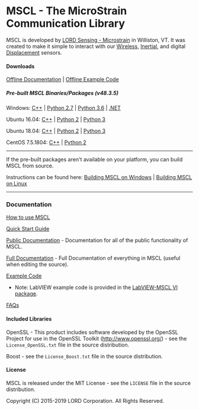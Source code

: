 # MSCL - The MicroStrain Communication Library

MSCL is developed by [LORD Sensing - Microstrain](http://microstrain.com) in Williston, VT. It was created to make it simple to interact with our [Wireless](http://www.microstrain.com/wireless), [Inertial](http://www.microstrain.com/inertial), and digital [Displacement](https://www.microstrain.com/displacement/nodes) sensors.

#### Downloads

[Offline Documentation](https://github.com/LORD-MicroStrain/MSCL/releases/download/v48.3.5/mscl_48.3.5_Documentation.zip) | 
[Offline Example Code](https://github.com/LORD-MicroStrain/MSCL/releases/download/v48.3.5/mscl_48.3.5_Examples.zip)

##### Pre-built MSCL Binaries/Packages (v48.3.5)
Windows:
[C++](https://github.com/LORD-MicroStrain/MSCL/releases/download/v48.3.5/mscl_48.3.5_Windows_C++.zip) | 
[Python 2.7](https://github.com/LORD-MicroStrain/MSCL/releases/download/v48.3.5/mscl_48.3.5_Windows_Python2.7.zip) |
[Python 3.6](https://github.com/LORD-MicroStrain/MSCL/releases/download/v48.3.5/mscl_48.3.5_Windows_Python3.6.zip) |
[.NET](https://github.com/LORD-MicroStrain/MSCL/releases/download/v48.3.5/mscl_48.3.5_Windows_DotNet.zip)

Ubuntu 16.04: 
[C++](https://github.com/LORD-MicroStrain/MSCL/releases/download/v48.3.5/c++-mscl_48.3.5_amd64_ubuntu16.04.deb) |
[Python 2](https://github.com/LORD-MicroStrain/MSCL/releases/download/v48.3.5/python2-mscl_48.3.5_amd64_ubuntu16.04.deb) |
[Python 3](https://github.com/LORD-MicroStrain/MSCL/releases/download/v48.3.5/python3-mscl_48.3.5_amd64_ubuntu16.04.deb)

Ubuntu 18.04: 
[C++](https://github.com/LORD-MicroStrain/MSCL/releases/download/v48.3.5/c++-mscl_48.3.5_amd64_ubuntu18.04.deb) |
[Python 2](https://github.com/LORD-MicroStrain/MSCL/releases/download/v48.3.5/python2-mscl_48.3.5_amd64_ubuntu18.04.deb) |
[Python 3](https://github.com/LORD-MicroStrain/MSCL/releases/download/v48.3.5/python3-mscl_48.3.5_amd64_ubuntu18.04.deb)

CentOS 7.5.1804: 
[C++](https://github.com/LORD-MicroStrain/MSCL/releases/download/v48.3.5/c++-mscl-48.3.5-0.x86_64_centos7.5.1804.rpm) |
[Python 2](https://github.com/LORD-MicroStrain/MSCL/releases/download/v48.3.5/python2-mscl-48.3.5-0.x86_64_centos7.5.1804.rpm)

---

If the pre-built packages aren't available on your platform, you can build MSCL from source.

Instructions can be found here:
[Building MSCL on Windows](https://github.com/LORD-MicroStrain/MSCL/blob/master/BuildScripts/buildReadme_Windows.md) | 
[Building MSCL on Linux](https://github.com/LORD-MicroStrain/MSCL/blob/master/BuildScripts/buildReadme_Linux.md)

---

### Documentation

[How to use MSCL](https://github.com/LORD-MicroStrain/MSCL/blob/master/HowToUseMSCL.md)

[Quick Start Guide](http://lord-microstrain.github.io/MSCL/Documentation/Getting%20Started/index.html)

[Public Documentation](http://lord-microstrain.github.io/MSCL/Documentation/MSCL%20API%20Documentation/index.html) - Documentation for all of the public functionality of MSCL.

[Full Documentation](http://lord-microstrain.github.io/MSCL/Documentation/MSCL%20Documentation/index.html) - Full Documentation of everything in MSCL (useful when editing the source).

[Example Code](https://github.com/LORD-MicroStrain/MSCL/tree/master/MSCL_Examples)
  * Note: LabVIEW example code is provided in the [LabVIEW-MSCL VI package](https://github.com/LORD-MicroStrain/LabVIEW-MSCL).
  
[FAQs](https://github.com/LORD-MicroStrain/MSCL/blob/master/FAQs.md)

#### Included Libraries

OpenSSL - This product includes software developed by the OpenSSL Project for use in the OpenSSL Toolkit (http://www.openssl.org/) - see the `License_OpenSSL.txt` file in the source distribution.

Boost - see the `License_Boost.txt` file in the source distribution.

#### License
MSCL is released under the MIT License - see the `LICENSE` file in the source distribution.

Copyright (C) 2015-2019 LORD Corporation. All Rights Reserved.
